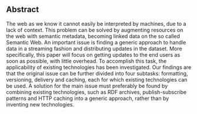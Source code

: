 ## Abstract
The web as we know it cannot easily be interpreted by machines, due to a lack of context. This problem can be solved by augmenting resources on the web with semantic metadata, becoming linked data on the so called Semantic Web. An important issue is finding a generic approach to handle data in a streaming fashion and distributing updates in the dataset. More specifically, this paper will focus on getting updates to the end users as soon as possible, with little overhead. To accomplish this task, the applicability of existing technologies has been investigated. Our findings are that the original issue can be further divided into four subtasks: formatting, versioning, delivery and caching, each for which existing technologies can be used. A solution for the main issue must preferably be found by combining existing technologies, such as RDF archives, publish-subscribe patterns and HTTP caching into a generic approach, rather than by inventing new technologies.